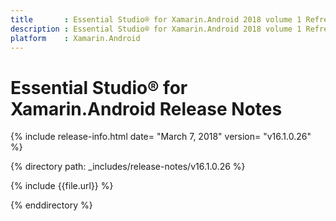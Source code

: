 ```yaml
---
title       : Essential Studio® for Xamarin.Android 2018 volume 1 Refresh Release Notes
description : Essential Studio® for Xamarin.Android 2018 volume 1 Refresh Release Notes
platform    : Xamarin.Android
---
```


# Essential Studio® for Xamarin.Android Release Notes

{% include release-info.html date= "March 7, 2018" version= "v16.1.0.26" %} 

{% directory path: _includes/release-notes/v16.1.0.26  %}

{% include {{file.url}} %}

{% enddirectory %}